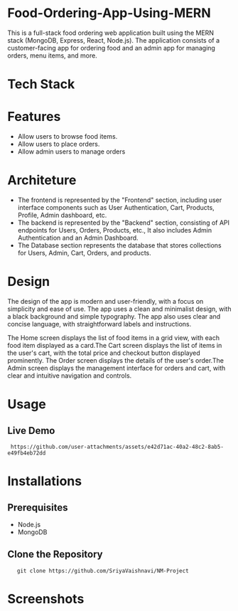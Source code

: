# Food-Ordering-App-Using-MERN
This is a full-stack food ordering web application built using the MERN stack (MongoDB, Express, React, Node.js). The application consists of a customer-facing app for ordering food and an admin app for managing orders, menu items, and more.

# Tech Stack

# Features
 - Allow users to browse food items.
 - Allow users to place orders.
 - Allow admin users to manage orders

 # Architeture

 - The frontend is represented by the "Frontend" section, including user interface components such as User Authentication, Cart, Products, Profile, Admin dashboard, etc.
 - The backend is represented by the "Backend" section, consisting of API endpoints for Users, Orders, Products, etc., It also includes Admin Authentication and an Admin Dashboard.
 - The Database section represents the database that stores collections for Users, Admin, Cart, Orders, and products.
# Design
 The design of the app is modern and user-friendly, with a focus on simplicity and ease of use. The app uses a clean and minimalist design, with a black background and simple typography. The app also uses clear and concise language, with straightforward labels and instructions.

The Home screen displays the list of food items in a grid view, with each food item displayed as a card.The Cart screen displays the list of items in the user's cart, with the total price and checkout button displayed prominently. The Order screen displays the details of the user's order.The Admin screen displays the management interface for orders and cart, with clear and intuitive navigation and controls.


# Usage
  ## Live Demo 
     https://github.com/user-attachments/assets/e42d71ac-40a2-48c2-8ab5-e49fb4eb72dd

# Installations
 ## Prerequisites
   - Node.js
   - MongoDB
  ## Clone the Repository
    
       git clone https://github.com/SriyaVaishnavi/NM-Project

 # Screenshots
    
    
  
 


